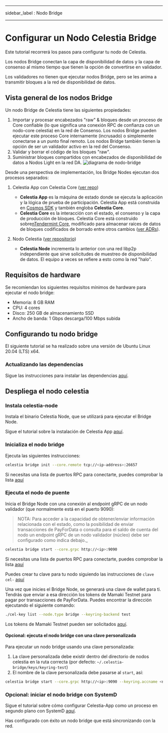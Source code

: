 - - -
sidebar_label : Nodo Bridge
- - -

# Configurar un Nodo Celestia Bridge

Este tutorial recorrerá los pasos para configurar tu nodo de Celestia.

Los nodos Bridge conectan la capa de disponibilidad de datos y la capa de consenso al mismo tiempo que tienen la opción de convertirse en validador.

Los validadores no tienen que ejecutar nodos Bridge, pero se les anima a transmitir bloques a la red de disponibilidad de datos.

## Vista general de los nodos Bridge

Un nodo Bridge de Celestia tiene las siguientes propiedades:

1. Importar y procesar encabezados "raw" & bloques desde un proceso de Core confiable (lo que significa una conexión RPC de confianza con un nodo-core celestia) en la red de Consenso.  Los nodos Bridge pueden ejecutar este proceso Core internamente (incrusado) o simplemente conectarse a un punto final remoto. Los nodos Bridge también tienen la opción de ser un validador activo en la red del Consenso.
2. Validar y borrar el código de los bloques "raw".
3. Suministrar bloques compartidos con encabezados de disponibilidad de datos a Nodos Light en la red DA. ![diagrama de nodo-bridge](/img/nodes/BridgeNodes.png)

Desde una perspectiva de implementación, los Bridge Nodes ejecutan dos procesos separados:

1. Celestia App con Celestia Core ([ver repo](https://github.com/celestiaorg/celestia-app))

    * **Celestia App** es la máquina de estado donde se ejecuta la aplicación y la lógica de prueba de participación. Celestia App está construida en [Cosmos SDK](https://docs.cosmos.network/) y también engloba **Celestia Core**.
    * **Celestia Core** es la interacción con el estado, el consenso y la capa de producción de bloques. Celestia Core está construido sobre[nTendermint Core](https://docs.tendermint.com/), modificado para almacenar raíces de datos de bloques codificados de borrado entre otros cambios ([ver ADRs](https://github.com/celestiaorg/celestia-core/tree/master/docs/celestia-architecture)).

2. Nodo Celestia ([ver repositorio](https://github.com/celestiaorg/celestia-node))

    * **Celestia Node** incrementa lo anterior con una red libp2p independiente que sirve solicitudes de muestreo de disponibilidad de datos. El equipo a veces se refiere a esto como la red "halo".

## Requisitos de hardware

Se recomiendan los siguientes requisitos mínimos de hardware para ejecutar el nodo bridge:

* Memoria: 8 GB RAM
* CPU: 4 cores
* Disco: 250 GB de almacenamiento SSD
* Ancho de banda: 1 Gbps descarga/100 Mbps subida

## Configurando tu nodo bridge

El siguiente tutorial se ha realizado sobre una versión de Ubuntu Linux 20.04 (LTS) x64.

### Actualizando las dependencias

Sigue las instrucciones para instalar las dependencias [aquí](../developers/environment.md).

## Despliega el nodo celestia

### Instala celestia-node

Instala el binario Celestia Node, que se utilizará para ejecutar el Bridge Node.

Sigue el tutorial sobre la instalación de Celestia App [aquí](../developers/celestia-node.md).

### Inicializa el nodo bridge

Ejecuta las siguientes instrucciones:

```sh
celestia bridge init --core.remote tcp://<ip-address>:26657
```

Si necesitas una lista de puertos RPC para conectarte, puedes comprobar la lista [aquí](./mamaki-testnet.md#rpc-endpoints)

### Ejecuta el nodo de puente

Inicia el Bridge Node con una conexión al endpoint gRPC de un nodo validador (que normalmente está en el puerto 9090):

> NOTA: Para acceder a la capacidad de obtener/enviar información relacionada con el estado, como la posibilidad de enviar transacciones de PayForData o consulta para el saldo de cuenta del nodo un endpoint gRPC de un nodo validador (núcleo) debe ser configurado como indica debajo._

```sh
celestia bridge start --core.grpc http://<ip>:9090
```

Si necesitas una lista de puertos RPC para conectarte, puedes comprobar la lista [aquí](./mamaki-testnet.md#rpc-endpoints)

Puedes crear tu clave para tu nodo siguiendo las instrucciones de `clave cel-` [aquí](./keys.md)

Una vez que inicies el Bridge Node, se generará una clave de wallet para ti. Tendrás que enviar a esa dirección los tokens de Mamaki Testnet para pagar por transacciones de PayForData. Puedes encontrar la dirección ejecutando el siguiente comando:

```sh
./cel-key list --node.type bridge --keyring-backend test
```

Los tokens de Mamaki Testnet pueden ser solicitados [aquí](./mamaki-testnet.md#mamaki-testnet-faucet).

#### Opcional: ejecuta el nodo bridge con una clave personalizada

Para ejecutar un nodo bridge usando una clave personalizada:

1. La clave personalizada debe existir dentro del directorio de nodos celestia en la ruta correcta (por defecto: `~/.celestia-bridge/keys/keyring-test`)
2. El nombre de la clave personalizada debe pasarse al `start`, así:

```sh
celestia bridge start --core.grpc http://<ip>:9090 --keyring.accname <name_of_custom_key>
```

### Opcional: iniciar el nodo bridge con SystemD

Sigue el tutorial sobre cómo configurar Celestia-App como un proceso en segundo plano con SystemD [aquí](./systemd.md#celestia-bridge-node).

Has configurado con éxito un nodo bridge que está sincronizando con la red.
